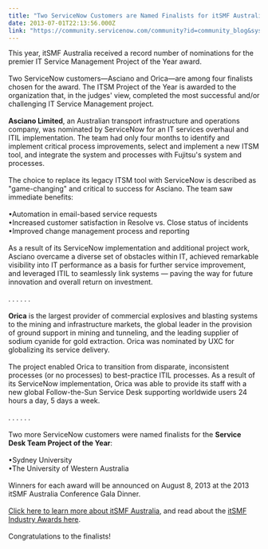 ```yaml
---
title: "Two ServiceNow Customers are Named Finalists for itSMF Australia Project of the Year Award "
date: 2013-07-01T22:13:56.000Z
link: "https://community.servicenow.com/community?id=community_blog&sys_id=bd3daae5dbd0dbc01dcaf3231f9619ac"
---
```

<p>This year, itSMF Australia received a record number of nominations for the premier IT Service Management Project of the Year award. <br /><br />Two ServiceNow customers—Asciano and Orica—are among four finalists chosen for the award. The ITSM Project of the Year is awarded to the organization that, in the judges' view, completed the most successful and/or challenging IT Service Management project. <br /><br /><b>Asciano Limited</b>, an Australian transport infrastructure and operations company, was nominated by ServiceNow for an IT services overhaul and ITIL implementation. The team had only four months to identify and implement critical process improvements, select and implement a new ITSM tool, and integrate the system and processes with Fujitsu's system and processes. <br /><br />The choice to replace its legacy ITSM tool with ServiceNow is described as "game-changing" and critical to success for Asciano. The team saw immediate benefits: <br /><br />•Automation in email-based service requests<br />•Increased customer satisfaction in Resolve vs. Close status of incidents<br />•Improved change management process and reporting<br /><br />As a result of its ServiceNow implementation and additional project work, Asciano overcame a diverse set of obstacles within IT, achieved remarkable visibility into IT performance as a basis for further service improvement, and leveraged ITIL to seamlessly link systems — paving the way for future innovation and overall return on investment.<br /><br />. . . . . .<br /><br /><b>Orica</b> is the largest provider of commercial explosives and blasting systems to the mining and infrastructure markets, the global leader in the provision of ground support in mining and tunneling, and the leading supplier of sodium cyanide for gold extraction. Orica was nominated by UXC for globalizing its service delivery. <br /><br />The project enabled Orica to transition from disparate, inconsistent processes (or no processes) to best-practice ITIL processes. As a result of its ServiceNow implementation, Orica was able to provide its staff with a new global Follow-the-Sun Service Desk supporting worldwide users 24 hours a day, 5 days a week.<br /><br />. . . . . .<br /><br />Two more ServiceNow customers were named finalists for the <b>Service Desk Team Project of the Year</b>: <br /><br />•Sydney University<br />•The University of Western Australia<br /><br />Winners for each award will be announced on August 8, 2013 at the 2013 itSMF Australia Conference Gala Dinner.<br /><br /><a title="w.itsmf.org.au/" href="http://www.itsmf.org.au/">Click here to learn more about itSMF Australia</a>, and read about the <a title="w.itsmf.org.au/awards/industryawards2013/" href="http://www.itsmf.org.au/awards/industryawards2013/">itSMF Industry Awards here</a>. <br /><br />Congratulations to the finalists!</p>